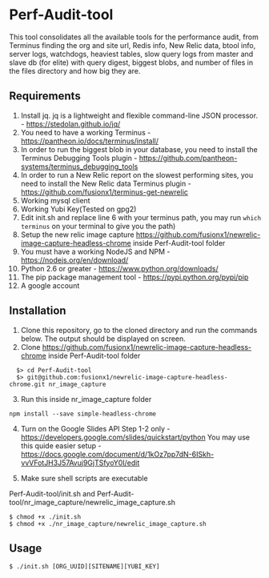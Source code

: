 # Perf-Audit-tool
This tool consolidates all the available tools for the performance audit, from Terminus finding the org and site url, Redis info, New Relic data, btool info, server logs, watchdogs, heaviest tables, slow query logs from master and slave db (for elite) with query digest, biggest blobs, and number of files in the files directory and how big they are. 

## Requirements
1. Install jq. jq is a lightweight and flexible command-line JSON processor. - https://stedolan.github.io/jq/
2. You need to have a working Terminus - https://pantheon.io/docs/terminus/install/
3. In order to run the biggest blob in your database, you need to install the Terminus Debugging Tools plugin - https://github.com/pantheon-systems/terminus_debugging_tools 
4. In order to run a New Relic report on the slowest performing sites, you need to install the New Relic data Terminus plugin - https://github.com/fusionx1/terminus-get-newrelic
5. Working mysql client
6. Working Yubi Key(Tested on gpg2)
7. Edit init.sh and replace line 6 with your terminus path, you may run `which terminus` on your terminal to give you the path) 
8. Setup the new relic image capture https://github.com/fusionx1/newrelic-image-capture-headless-chrome inside Perf-Audit-tool folder
9. You must have a working NodeJS and NPM - https://nodejs.org/en/download/
10. Python 2.6 or greater - https://www.python.org/downloads/
11. The pip package management tool - https://pypi.python.org/pypi/pip
12. A google account

## Installation

1. Clone this repository, go to the cloned directory and run the commands below. The output should be displayed on screen.
2. Clone https://github.com/fusionx1/newrelic-image-capture-headless-chrome inside Perf-Audit-tool folder
  ```
    $> cd Perf-Audit-tool
    $> git@github.com:fusionx1/newrelic-image-capture-headless-chrome.git nr_image_capture
  ```
3. Run this inside nr_image_capture folder
  ```
  npm install --save simple-headless-chrome
  ```  
4. Turn on the Google Slides API Step 1-2 only - https://developers.google.com/slides/quickstart/python 
   You may use this quide easier setup - https://docs.google.com/document/d/1kOz7pp7dN-6ISkh-vvVFotJH3J57Avuj9GjTSfyoY0I/edit

6. Make sure shell scripts are executable

Perf-Audit-tool/init.sh and Perf-Audit-tool/nr_image_capture/newrelic_image_capture.sh
```
$ chmod +x ./init.sh
$ chmod +x ./nr_image_capture/newrelic_image_capture.sh
```

## Usage

```
$ ./init.sh [ORG_UUID][SITENAME][YUBI_KEY] 
```
